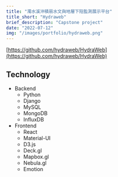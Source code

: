 ```yaml
---
title: "濁水溪沖積扇水文與地層下陷監測展示平台"
title_short: "Hydraweb"
brief_description: "Capstone project"
date: "2022-07-12"
img: "/images/portfolio/hydraweb.png"
---
```



[https://github.com/hydraweb/HydraWeb](https://github.com/hydraweb/HydraWeb)

## Technology

- Backend
    * Python 
    * Django
    * MySQL
    * MongoDB
    * InfluxDB
- Frontend
    * React
    * Material-UI
    * D3.js
    * Deck.gl
    * Mapbox.gl
    * Nebula.gl
    * Emotion